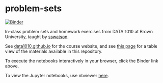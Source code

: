 # problem-sets

[![Binder](https://mybinder.org/badge_logo.svg)](https://mybinder.org/v2/gh/data1010/problem-sets/master)

In-class problem sets and homework exercises from DATA 1010 at Brown University, taught by [sswatson](https://github.com/sswatson). 

See [data1010.github.io](https://data1010.github.io) for the course website, and see [this page](https://data1010.github.io/class/) for a table view of the materials available in this repository. 

To execute the notebooks interactively in your browser, click the Binder link above.

To view the Jupyter notebooks, use nbviewer [here](https://nbviewer.jupyter.org/github/data1010/problem-sets/tree/master/). 
